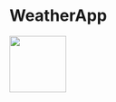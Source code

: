 <h1>WeatherApp</h1>
<div>
  <img src='https://github.com/jotta2021/weatherApp24/blob/master/Imagem%20do%20WhatsApp%20de%202024-02-11%20%C3%A0(s)%2012.13.26_2c093b77.jpg?raw=true' width=100 />
</div>
